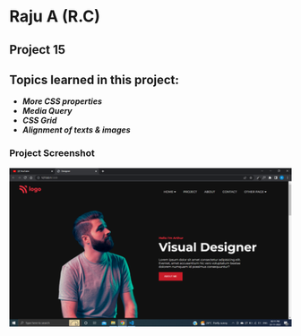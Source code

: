 # Raju A (R.C)

## Project 15

## Topics learned in this project:

- **_More CSS properties_**
- **_Media Query_**
- **_CSS Grid_**
- **_Alignment of texts & images_**

### Project Screenshot

![screenshot](/screenshot.png)
